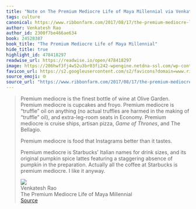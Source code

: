 ```yaml
---
title: "Note on The Premium Mediocre Life of Maya Millennial via Venkatesh Rao"
tags: culture
canonical: https://www.ribbonfarm.com/2017/08/17/the-premium-mediocre-life-of-maya-millennial/
author: Venkatesh Rao
author_id: 2300f7be466ae634
book: 24528387
book_title: "The Premium Mediocre Life of Maya Millennial"
hide_title: true
highlight_id: 478418297
readwise_url: https://readwise.io/open/478418297
image: https://206hwf3fj4w52u3br03fi242-wpengine.netdna-ssl.com/wp-content/uploads/2017/08/pmclass.jpg
favicon_url: https://s2.googleusercontent.com/s2/favicons?domain=www.ribbonfarm.com
source_emoji: 🌐
source_url: "https://www.ribbonfarm.com/2017/08/17/the-premium-mediocre-life-of-maya-millennial/#:~:text=Premium%20mediocre%20is,like%20it%20anyway."
---
```


> Premium mediocre is the finest bottle of wine at Olive Garden. Premium mediocre is cupcakes and froyo. Premium mediocre is “truffle” oil on anything (no actual truffles are harmed in the making of “truffle” oil), and extra-leg-room seats in Economy. Premium mediocre is cruise ships, artisan pizza, *Game of Thrones*, and The Bellagio.
> 
> Premium mediocre is food that Instagrams better than it tastes.
> 
> Premium mediocre is Starbucks’ Italian names for drink sizes, and its original pumpkin spice lattes featuring a staggering absence of pumpkin in the preparation. Actually all the coffee at Starbucks is premium mediocre. I like it anyway.
> <div class="quoteback-footer"><div class="quoteback-avatar"><img class="mini-favicon" src="https://s2.googleusercontent.com/s2/favicons?domain=www.ribbonfarm.com"></div><div class="quoteback-metadata"><div class="metadata-inner"><span style="display:none">FROM:</span><div aria-label="Venkatesh Rao" class="quoteback-author"> Venkatesh Rao</div><div aria-label="The Premium Mediocre Life of Maya Millennial" class="quoteback-title"> The Premium Mediocre Life of Maya Millennial</div></div></div><div class="quoteback-backlink"><a target="_blank" aria-label="go to the full text of this quotation" rel="noopener" href="https://www.ribbonfarm.com/2017/08/17/the-premium-mediocre-life-of-maya-millennial/#:~:text=Premium%20mediocre%20is,like%20it%20anyway." class="quoteback-arrow"> Source</a></div></div>